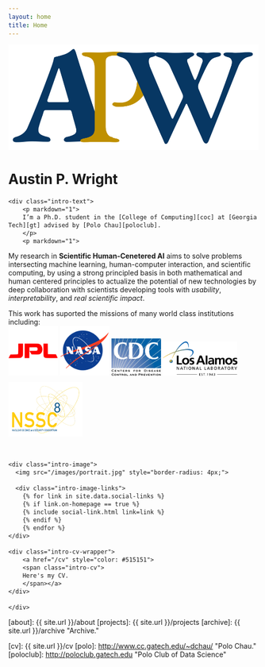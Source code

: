 ```yaml
---
layout: home
title: Home
---
```


<div>
<a href="https://austinpwright.com">
<img class="title-logo" src="/images/apw_logo.svg">
</a>
</div>

<h1 class="intro-title">Austin P. Wright</h1>

<!-- {% include nav.html %} -->

<div class="intro">
	
	<div class="intro-text">
		<p markdown="1">
		I’m a Ph.D. student in the [College of Computing][coc] at [Georgia Tech][gt] advised by [Polo Chau][poloclub]. 
		</p>
		<p markdown="1">
  My research in **Scientific Human-Cenetered AI** aims to solve problems intersecting machine learning, human-computer interaction, and scientific computing, by using a strong principled basis in both mathematical and human centered principles to actualize the potential of new technologies by deep collaboration with scientists developing tools with _usability_, _interpretability_, and _real scientific impact_.
		</p>
		<p markdown="1">
		This work has suported the missions of many world class institutions including:  
		<img class="intro-logo" style="width: 100px; padding-bottom: 10px;" src="/images/jpl.svg">
		<img class="intro-logo" style="width: 100px; padding-bottom: 10px;" src="/images/nasa.svg">
		<img class="intro-logo" style="width: 100px; padding-bottom: 10px;" src="/images/cdc.svg">
		<img class="intro-logo" style="width: 150px; padding-bottom: 10px;" src="/images/lanl.svg">
		<img class="intro-logo" style="width: 150px; padding-bottom: 30px;" src="/images/nssc.png">
		</p>
	</div>

    <div class="intro-image">
      <img src="/images/portrait.jpg" style="border-radius: 4px;">

      <div class="intro-image-links">
    	{% for link in site.data.social-links %}
    	{% if link.on-homepage == true %}
    	{% include social-link.html link=link %}
    	{% endif %}
    	{% endfor %}
    </div>

    <div class="intro-cv-wrapper">
    	<a href="/cv" style="color: #515151">
    	<span class="intro-cv">
    	Here's my CV.
    	</span></a>
    </div>

    </div>

</div>

<!-- <div style="padding-top:15px;"></div> -->

[about]: {{ site.url }}/about
[projects]: {{ site.url }}/projects
[archive]: {{ site.url }}/archive "Archive."

[gt]: http://www.gatech.edu "Georgia Tech"
[cse]: http://cse.gatech.edu "Georgia Tech Computational Science and Engineering"
[coc]: http://www.cc.gatech.edu "Georgia Tech College of Computing"

[cv]: {{ site.url }}/cv
[polo]: http://www.cc.gatech.edu/~dchau/ "Polo Chau."
[poloclub]: http://poloclub.gatech.edu "Polo Club of Data Science"
